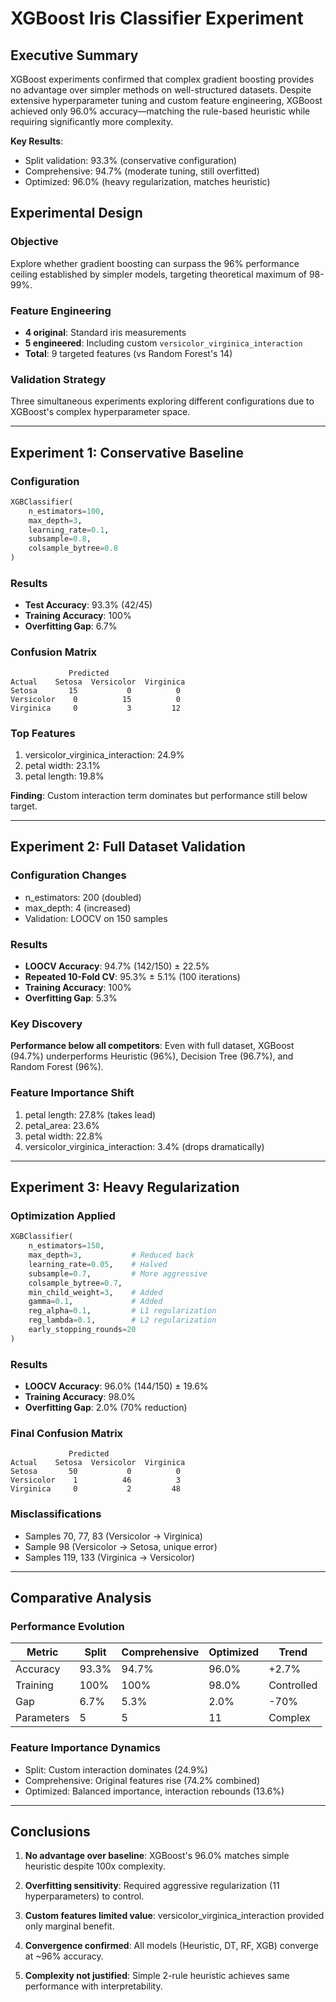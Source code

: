 # XGBoost Iris Classifier Experiment

## Executive Summary

XGBoost experiments confirmed that complex gradient boosting provides no advantage over simpler methods on well-structured datasets. Despite extensive hyperparameter tuning and custom feature engineering, XGBoost achieved only 96.0% accuracy—matching the rule-based heuristic while requiring significantly more complexity.

**Key Results**:
- Split validation: 93.3% (conservative configuration)
- Comprehensive: 94.7% (moderate tuning, still overfitted)
- Optimized: 96.0% (heavy regularization, matches heuristic)

## Experimental Design

### Objective
Explore whether gradient boosting can surpass the 96% performance ceiling established by simpler models, targeting theoretical maximum of 98-99%.

### Feature Engineering
- **4 original**: Standard iris measurements
- **5 engineered**: Including custom `versicolor_virginica_interaction`
- **Total**: 9 targeted features (vs Random Forest's 14)

### Validation Strategy
Three simultaneous experiments exploring different configurations due to XGBoost's complex hyperparameter space.

---

## Experiment 1: Conservative Baseline

### Configuration
```python
XGBClassifier(
    n_estimators=100,
    max_depth=3,
    learning_rate=0.1,
    subsample=0.8,
    colsample_bytree=0.8
)
```

### Results
- **Test Accuracy**: 93.3% (42/45)
- **Training Accuracy**: 100%
- **Overfitting Gap**: 6.7%

### Confusion Matrix
```
             Predicted
Actual    Setosa  Versicolor  Virginica
Setosa       15           0          0
Versicolor    0          15          0
Virginica     0           3         12
```

### Top Features
1. versicolor_virginica_interaction: 24.9%
2. petal width: 23.1%
3. petal length: 19.8%

**Finding**: Custom interaction term dominates but performance still below target.

---

## Experiment 2: Full Dataset Validation

### Configuration Changes
- n_estimators: 200 (doubled)
- max_depth: 4 (increased)
- Validation: LOOCV on 150 samples

### Results
- **LOOCV Accuracy**: 94.7% (142/150) ± 22.5%
- **Repeated 10-Fold CV**: 95.3% ± 5.1% (100 iterations)
- **Training Accuracy**: 100%
- **Overfitting Gap**: 5.3%

### Key Discovery
**Performance below all competitors**: Even with full dataset, XGBoost (94.7%) underperforms Heuristic (96%), Decision Tree (96.7%), and Random Forest (96%).

### Feature Importance Shift
1. petal length: 27.8% (takes lead)
2. petal_area: 23.6%
3. petal width: 22.8%
4. versicolor_virginica_interaction: 3.4% (drops dramatically)

---

## Experiment 3: Heavy Regularization

### Optimization Applied
```python
XGBClassifier(
    n_estimators=150,
    max_depth=3,           # Reduced back
    learning_rate=0.05,    # Halved
    subsample=0.7,         # More aggressive
    colsample_bytree=0.7,
    min_child_weight=3,    # Added
    gamma=0.1,             # Added
    reg_alpha=0.1,         # L1 regularization
    reg_lambda=0.1,        # L2 regularization
    early_stopping_rounds=20
)
```

### Results
- **LOOCV Accuracy**: 96.0% (144/150) ± 19.6%
- **Training Accuracy**: 98.0%
- **Overfitting Gap**: 2.0% (70% reduction)

### Final Confusion Matrix
```
             Predicted
Actual    Setosa  Versicolor  Virginica
Setosa       50           0          0
Versicolor    1          46          3
Virginica     0           2         48
```

### Misclassifications
- Samples 70, 77, 83 (Versicolor → Virginica)
- Sample 98 (Versicolor → Setosa, unique error)
- Samples 119, 133 (Virginica → Versicolor)

---

## Comparative Analysis

### Performance Evolution
| Metric | Split | Comprehensive | Optimized | Trend |
|--------|-------|---------------|-----------|-------|
| Accuracy | 93.3% | 94.7% | 96.0% | +2.7% |
| Training | 100% | 100% | 98.0% | Controlled |
| Gap | 6.7% | 5.3% | 2.0% | -70% |
| Parameters | 5 | 5 | 11 | Complex |

### Feature Importance Dynamics
- Split: Custom interaction dominates (24.9%)
- Comprehensive: Original features rise (74.2% combined)
- Optimized: Balanced importance, interaction rebounds (13.6%)

---

## Conclusions

1. **No advantage over baseline**: XGBoost's 96.0% matches simple heuristic despite 100x complexity.

2. **Overfitting sensitivity**: Required aggressive regularization (11 hyperparameters) to control.

3. **Custom features limited value**: versicolor_virginica_interaction provided only marginal benefit.

4. **Convergence confirmed**: All models (Heuristic, DT, RF, XGB) converge at ~96% accuracy.

5. **Complexity not justified**: Simple 2-rule heuristic achieves same performance with interpretability.